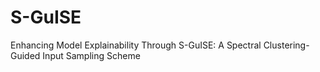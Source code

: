 # S-GuISE
Enhancing Model Explainability Through S-GuISE: A Spectral Clustering-Guided Input Sampling Scheme
